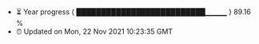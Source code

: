 - ⏳ Year progress { ██████████████████████████▁▁▁▁ } 89.16 %
- ⏰ Updated on Mon, 22 Nov 2021 10:23:35 GMT

